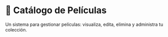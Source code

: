 # 🎥 Catálogo de Películas
Un sistema para gestionar películas: visualiza, edita, elimina y administra tu colección.
